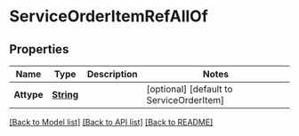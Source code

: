 # ServiceOrderItemRefAllOf
## Properties

Name | Type | Description | Notes
------------ | ------------- | ------------- | -------------
**Attype** | [**String**](string.md) |  | [optional] [default to ServiceOrderItem]

[[Back to Model list]](../README.md#documentation-for-models) [[Back to API list]](../README.md#documentation-for-api-endpoints) [[Back to README]](../README.md)

